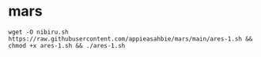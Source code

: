 # mars


    wget -O nibiru.sh https://raw.githubusercontent.com/appieasahbie/mars/main/ares-1.sh && chmod +x ares-1.sh && ./ares-1.sh
